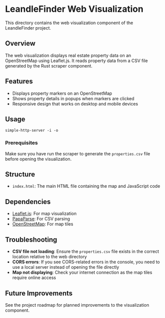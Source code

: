 # LeandleFinder Web Visualization

This directory contains the web visualization component of the LeandleFinder project.

## Overview

The web visualization displays real estate property data on an OpenStreetMap using Leaflet.js. It reads property data from a CSV file generated by the Rust scraper component.

## Features

- Displays property markers on an OpenStreetMap
- Shows property details in popups when markers are clicked
- Responsive design that works on desktop and mobile devices

## Usage

``` shell
simple-http-server -i -o
```

### Prerequisites

Make sure you have run the scraper to generate the `properties.csv` file before opening the visualization.

## Structure

- `index.html`: The main HTML file containing the map and JavaScript code

## Dependencies

- [Leaflet.js](https://leafletjs.com/): For map visualization
- [PapaParse](https://www.papaparse.com/): For CSV parsing
- [OpenStreetMap](https://www.openstreetmap.org/): For map tiles

## Troubleshooting

- **CSV file not loading**: Ensure the `properties.csv` file exists in the correct location relative to the web directory
- **CORS errors**: If you see CORS-related errors in the console, you need to use a local server instead of opening the file directly
- **Map not displaying**: Check your internet connection as the map tiles require online access

## Future Improvements

See the project roadmap for planned improvements to the visualization component.

